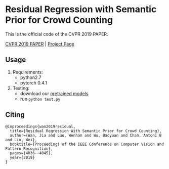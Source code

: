 
# Residual Regression with Semantic Prior for Crowd Counting

This is the official code of the CVPR 2019 PAPER.

[CVPR 2019 PAPER](http://visal.cs.cityu.edu.hk/static/pubs/conf/cvpr19-rescount.pdf) | [Project Page](http://visal.cs.cityu.edu.hk/research/residual_regression_counting/)

## Usage

1. Requirements:
	* python2.7
	* pytorch 0.4.1 
2. Testing:
	* download our [pretrained models]()
	* run `python test.py`

## Citing
```
@inproceedings{wan2019residual,
  title={Residual Regression With Semantic Prior for Crowd Counting},
  author={Wan, Jia and Luo, Wenhan and Wu, Baoyuan and Chan, Antoni B and Liu, Wei},
  booktitle={Proceedings of the IEEE Conference on Computer Vision and Pattern Recognition},
  pages={4036--4045},
  year={2019}
}
```

